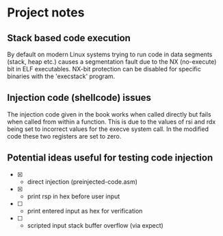 # Project notes

## Stack based code execution

By default on modern Linux systems trying to run code in data segments (stack, heap etc.) causes a segmentation fault due to the NX (no-execute) bit in ELF executables. NX-bit protection can be disabled for specific binaries with the 'execstack' program.

## Injection code (shellcode) issues

The injection code given in the book works when called directly but fails when called from within a function. This is due to the values of rsi and rdx being set to incorrect values for the execve system call. In the modified code these two registers are set to zero.

## Potential ideas useful for testing code injection

- [X] - direct injection (preinjected-code.asm)
- [X] - print rsp in hex before user input
- [ ] - print entered input as hex for verification
- [ ] - scripted input stack buffer overflow (via expect)

